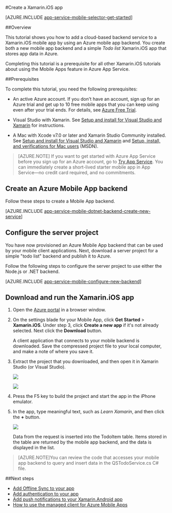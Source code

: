 <properties
	pageTitle="Get started with Azure App Service Mobile Apps for Xamarin.iOS apps | Microsoft Azure"
	description="Follow this tutorial to get started with using Mobile Apps for Xamarin.iOS development."
	services="app-service\mobile"
	documentationCenter="xamarin"
	authors="adrianhall"
	manager="dwrede"
	editor=""/>

<tags
	ms.service="app-service-mobile"
	ms.workload="na"
	ms.tgt_pltfrm="mobile-xamarin-ios"
	ms.devlang="dotnet"
	ms.topic="hero-article"
	ms.date="10/01/2016"
	ms.author="adrianha"/>


#Create a Xamarin.iOS app

[AZURE.INCLUDE [app-service-mobile-selector-get-started](../../includes/app-service-mobile-selector-get-started.md)]

##Overview

This tutorial shows you how to add a cloud-based backend service to a Xamarin.iOS mobile app by using an Azure mobile app backend.  You
create both a new mobile app backend and a simple _Todo list_ Xamarin.iOS app that stores app data in Azure.

Completing this tutorial is a prerequisite for all other Xamarin.iOS tutorials about using the Mobile Apps feature in Azure App Service.

##Prerequisites

To complete this tutorial, you need the following prerequisites:

* An active Azure account. If you don't have an account, sign up for an Azure trial and get up to 10 free mobile apps that you
  can keep using even after your trial ends. For details, see [Azure Free Trial](https://azure.microsoft.com/pricing/free-trial/).

* Visual Studio with Xamarin. See [Setup and install for Visual Studio and Xamarin](https://msdn.microsoft.com/library/mt613162.aspx) for
  instructions.

* A Mac with Xcode v7.0 or later and Xamarin Studio Community installed. See
  [Setup and install for Visual Studio and Xamarin](https://msdn.microsoft.com/library/mt613162.aspx) and
  [Setup, install, and verifications for Mac users](https://msdn.microsoft.com/library/mt488770.aspx) (MSDN).

>[AZURE.NOTE] If you want to get started with Azure App Service before you sign up for an Azure account, go to
>[Try App Service](https://tryappservice.azure.com/?appServiceName=mobile). You can immediately create a short-lived starter
>mobile app in App Service—no credit card required, and no commitments.

## Create an Azure Mobile App backend

Follow these steps to create a Mobile App backend.

[AZURE.INCLUDE [app-service-mobile-dotnet-backend-create-new-service](../../includes/app-service-mobile-dotnet-backend-create-new-service.md)]

## Configure the server project

You have now provisioned an Azure Mobile App backend that can be used by your mobile client applications. Next, download a server
project for a simple "todo list" backend and publish it to Azure.

Follow the following steps to configure the server project to use either the Node.js or .NET backend.

[AZURE.INCLUDE [app-service-mobile-configure-new-backend](../../includes/app-service-mobile-configure-new-backend.md)]

## Download and run the Xamarin.iOS app

1. Open the [Azure portal] in a browser window.

2. On the settings blade for your Mobile App, click **Get Started** > **Xamarin.iOS**. Under step 3, click **Create a new app** if it's not
   already selected.  Next click the **Download** button.

  	A client application that connects to your mobile backend is downloaded. Save the compressed project file to
	your local computer, and make a note of where you save it.

3. Extract the project that you downloaded, and then open it in Xamarin Studio (or Visual Studio).

	![][9]

	![][8]

4. Press the F5 key to build the project and start the app in the iPhone emulator.

5. In the app, type meaningful text, such as _Learn Xamarin_, and then click the **+** button.

	![][10]

	Data from the request is inserted into the TodoItem table. Items stored in the table are returned by the mobile app backend, and the
	data is displayed in the list.

>[AZURE.NOTE]You can review the code that accesses your mobile app backend to query and insert data in the QSTodoService.cs C# file.

##Next steps

* [Add Offline Sync to your app](app-service-mobile-xamarin-ios-get-started-offline-data.md)
* [Add authentication to your app ](app-service-mobile-xamarin-ios-get-started-users.md)
* [Add push notifications to your Xamarin.Android app](app-service-mobile-xamarin-ios-get-started-push.md)
* [How to use the managed client for Azure Mobile Apps](app-service-mobile-dotnet-how-to-use-client-library.md)

<!-- Anchors. -->
[Getting started with mobile app backends]:#getting-started
[Create a new mobile app backend]:#create-new-service
[Next Steps]:#next-steps

<!-- Images. -->
[6]: ./media/app-service-mobile-xamarin-ios-get-started/xamarin-ios-quickstart.png
[8]: ./media/app-service-mobile-xamarin-ios-get-started/mobile-xamarin-project-ios-vs.png
[9]: ./media/app-service-mobile-xamarin-ios-get-started/mobile-xamarin-project-ios-xs.png
[10]: ./media/app-service-mobile-xamarin-ios-get-started/mobile-quickstart-startup-ios.png

<!-- URLs. -->
[Azure portal]: https://portal.azure.com/
